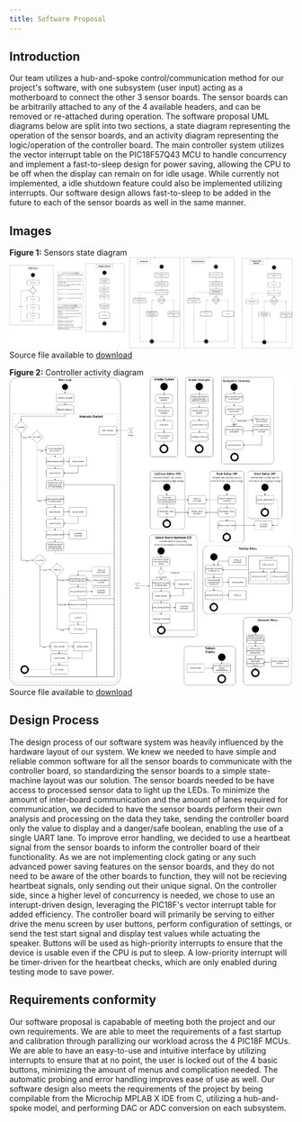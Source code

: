 ```yaml
---
title: Software Proposal
---
```


## Introduction
Our team utilizes a hub-and-spoke control/communication method for our project's software, with one subsystem (user input) acting as a motherboard to connect the other 3 sensor boards. The sensor boards can be arbitrarily attached to any of the 4 available headers, and can be removed or re-attached during operation.
The software proposal UML diagrams below are split into two sections, a state diagram representing the operation of the sensor boards, and an activity diagram representing the logic/operation of the controller board.
The main controller system utilizes the vector interrupt table on the PIC18F57Q43 MCU to handle concurrency and implement a fast-to-sleep design for power saving, allowing the CPU to be off when the display can remain on for idle usage. While currently not implemented, a idle shutdown feature could also be implemented utilizing interrupts. Our software design allows fast-to-sleep to be added in the future to each of the sensor boards as well in the same manner.

## Images

**Figure 1:** Sensors state diagram
![](Team210SoftwareProposal.png)
Source file available to [download](Team210SoftwareProposal.drawio)

**Figure 2:** Controller activity diagram
![](ControllerSoftware.png)
Source file available to [download](EGR304210ControllerVIT.drawio)

## Design Process

The design process of our software system was heavily influenced by the hardware layout of our system. We knew we needed to have simple and reliable common software for all the sensor boards to communicate with the controller board, so standardizing the sensor boards to a simple state-machine layout was our solution. 
The sensor boards needed to be have access to processed sensor data to light up the LEDs. To minimize the amount of inter-board communication and the amount of lanes required for communication, we decided to have the sensor boards perform their own analysis and processing on the data they take, sending the controller board only the value to display and a danger/safe boolean, enabling the use of a single UART lane.
To improve error handling, we decided to use a heartbeat signal from the sensor boards to inform the controller board of their functionality. As we are not implementing clock gating or any such advanced power saving features on the sensor boards, and they do not need to be aware of the other boards to function, they will not be recieving heartbeat signals, only sending out their unique signal.
On the controller side, since a higher level of concurrency is needed, we chose to use an interupt-driven design, leveraging the PIC18F's vector interrupt table for added efficiency. 
The controller board will primarily be serving to either drive the menu screen by user buttons, perform configuration of settings, or send the test start signal and display test values while actuating the speaker.
Buttons will be used as high-priority interrupts to ensure that the device is usable even if the CPU is put to sleep. A low-priority interrupt will be timer-driven for the heartbeat checks, which are only enabled during testing mode to save power.

## Requirements conformity

Our software proposal is capabable of meeting both the project and our own requirements. We are able to meet the requirements of a fast startup and calibration through parallizing our workload across the 4 PIC18F MCUs. We are able to have an easy-to-use and intuitive interface by utilizing interrupts to ensure that at no point, the user is locked out of the 4 basic buttons, minimizing the amount of menus and complication needed. The automatic probing and error handling improves ease of use as well.
Our software design also meets the requirements of the project by being compilable from the Microchip MPLAB X IDE from C, utilizing a hub-and-spoke model, and performing DAC or ADC conversion on each subsystem.